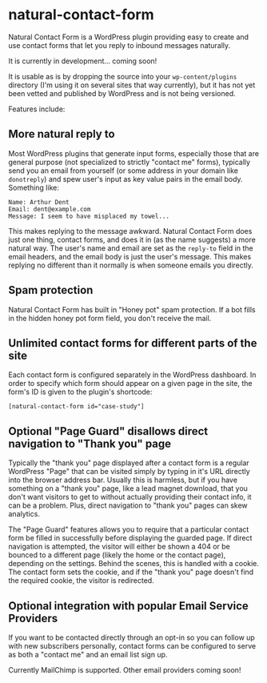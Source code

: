# natural-contact-form

Natural Contact Form is a WordPress plugin providing easy to create and use contact forms that let you reply to inbound messages naturally.

It is currently in development... coming soon!

It is usable as is by dropping the source into your `wp-content/plugins` directory (I'm using it on several sites that way currently), but it has not yet been vetted and published by WordPress and is not being versioned.

Features include:

## More natural reply to

Most WordPress plugins that generate input forms, especially those that are general purpose (not specialized to strictly "contact me" forms), typically send you an email from yourself (or some address in your domain like `donotreply`) and spew user's input as key value pairs in the email body.  Something like:

    Name: Arthur Dent
    Email: dent@example.com
    Message: I seem to have misplaced my towel...
    
This makes replying to the message awkward.  Natural Contact Form does just one thing, contact forms, and does it in (as the name suggests) a more natural way.  The user's name and email are set as the `reply-to` field in the email headers, and the email body is just the user's message.  This makes replying no different than it normally is when someone emails you directly.

## Spam protection

Natural Contact Form has built in "Honey pot" spam protection.  If a bot fills in the hidden honey pot form field, you don't receive the mail.

## Unlimited contact forms for different parts of the site

Each contact form is configured separately in the WordPress dashboard.  In order to specify which form should appear on a given page in the site, the form's ID is given to the plugin's shortcode:

    [natural-contact-form id="case-study"]
    
## Optional "Page Guard" disallows direct navigation to "Thank you" page

Typically the "thank you" page displayed after a contact form is a regular WordPress "Page" that can be visited simply by typing in it's URL directly into the browser address bar.  Usually this is harmless, but if you have something on a "thank you" page, like a lead magnet download, that you don't want visitors to get to without actually providing their contact info, it can be a problem.  Plus, direct navigation to "thank you" pages can skew analytics.

The "Page Guard" features allows you to require that a particular contact form be filled in successfully before displaying the guarded page.  If direct navigation is attempted, the visitor will either be shown a 404 or be bounced to a different page (likely the home or the contact page), depending on the settings.  Behind the scenes, this is handled with a cookie.  The contact form sets the cookie, and if the "thank you" page doesn't find the required cookie, the visitor is redirected.

## Optional integration with popular Email Service Providers

If you want to be contacted directly through an opt-in so you can follow up with new subscribers personally, contact forms can be configured to serve as both a "contact me" and an email list sign up.

Currently MailChimp is supported.  Other email providers coming soon!

